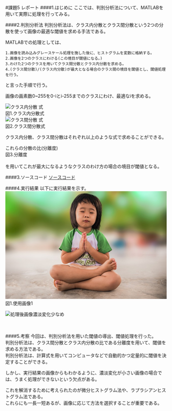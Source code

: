 #課題5 レポート
####1.はじめに
ここでは、判別分析法について、MATLABを用いて実際に処理を行ってみる。

####2.判別分析法
判別分析法は、クラス内分散とクラス間分散という2つの分散を使って画像の最適な閾値を求める手法である。

MATLABでの処理としては、

	1.画像を読み込みグレースケール処理を施した後に、ヒストグラムを変数に格納する。
	2.画像を2つのクラスにわける(この境目が閾値になる。)
	3.わけた2つのクラスを用いてクラス間分散とクラス内分散を求める。
	4.(クラス間分散)/(クラス内分散)が最大となる場合のクラス間の境目を閾値とし、閾値処理を行う。

と言った手順で行う。

画像の画素数0~255を0-iとi-255までのクラスにわけ、最適なiを求める。

<img src="" alt="クラス内分散 式"><br>
図1.クラス内分散式<br>
<img src="" alt="クラス間分散 式"><br>
図2.クラス間分散式<br>

クラス内分散、クラス間分散はそれぞれ以上のような式で求めることができる。

これらの分散の比(分離度)
<img src="" alt=""><br>
図3.分離度<br><br>
を用いてこれが最大になるようなクラスのわけ方の場合の境目が閾値となる。

####3.ソースコード
[ソースコード](../Program/Program5.m)

####4.実行結果
以下に実行結果を示す。<br>
<img src="./Report_Picture_05/Play.jpg" alt="使用画像"><br>
図1.使用画像1<br>

<img src="" alt="処理後画像濃淡変化少なめ"><br>
<img src="" alt=""><br>
<img src="" alt=""><br>

####5.考察
今回は、判別分析法を用いた閾値の導出、閾値処理を行った。  
判別分析法は、クラス間分散とクラス内分散の比である分離度を用いて、閾値を求める方法である。  
判別分析法は、計算式を用いてコンピュータなどで自動的かつ定量的に閾値を決定することができる。  

しかし、実行結果の画像からもわかるように、濃淡変化が小さい画像の場合では、うまく処理ができないという欠点がある。  

これを解消するために考えられたのが微分ヒストグラム法や、ラプラシアンヒストグラム法である。  
これらにも一長一短あるが、画像に応じて方法を選択することが重要である。